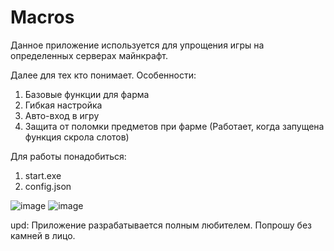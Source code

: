 # Macros
Данное приложение используется для упрощения игры на определенных серверах майнкрафт.

Далее для тех кто понимает.
Особенности:
1) Базовые функции для фарма
2) Гибкая настройка
3) Авто-вход в игру
4) Защита от поломки предметов при фарме (Работает, когда запущена функция скрола слотов)

Для работы понадобиться:
1) start.exe
2) config.json

![image](https://github.com/yatoreno/Macros/assets/85769618/068895d5-d4d6-478c-9f22-6f170fd1dcb6)
![image](https://github.com/yatoreno/Macros/assets/85769618/0230c5ab-4e9d-4ac3-8d78-df3702a6e165)


upd: Приложение разрабатывается полным любителем. Попрошу без камней в лицо.

